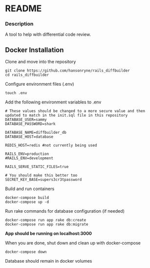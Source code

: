 # README

### Description
A tool to help with differential code review.

## Docker Installation

Clone and move into the repository

```
git clone https://github.com/hansonryne/rails_diffbuilder
cd rails_diffbuilder
```

Configure environment files (.env)
```
touch .env
```

Add the following environment variables to .env
```
# These values should be changed to a more secure value and then updated to match in the init.sql file in this repository
DATABASE_USER=sammy
DATABASE_PASSWORD=shark

DATABASE_NAME=diffbuilder_db
DATABASE_HOST=database

REDIS_HOST=redis #not currently being used

RAILS_ENV=production
#RAILS_ENV=development

RAILS_SERVE_STATIC_FILES=true

# You should make this better too
SECRET_KEY_BASE=supers3cr3tpassword
```

Build and run containers
```
docker-compose build
docker-compose up -d
```

Run rake commands for database configuration (if needed)

```
docker-compose run app rake db:create
docker-compose run app rake db:migrate
```

**App should be running on localhost:3000**

When you are done, shut down and clean up with docker-compose
```
docker-compose down
```

Database should remain in docker volumes
